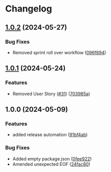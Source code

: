 # Changelog

## [1.0.2](https://github.com/MABIGMAC/Base-Template/compare/v1.0.1...v1.0.2) (2024-05-27)


### Bug Fixes

* Removed sprint roll over workflow ([096f894](https://github.com/MABIGMAC/Base-Template/commit/096f8949baf1d22e0f51237f1ec05abd67583aba))

## [1.0.1](https://github.com/MABIGMAC/Base-Template/compare/v1.0.0...v1.0.1) (2024-05-24)


### Features

* Removed User Story ([#31](https://github.com/MABIGMAC/Base-Template/issues/31)) ([703985a](https://github.com/MABIGMAC/Base-Template/commit/703985a8d73bb17bf1f5353f930b1dcb19b364b8))

## 1.0.0 (2024-05-09)


### Features

* added release automation ([91bf4ab](https://github.com/MABIGMAC/Base-Template/commit/91bf4ab7675c9240b579ac89d547aedf956378de))


### Bug Fixes

* Added empty package.json ([0fee922](https://github.com/MABIGMAC/Base-Template/commit/0fee92227b1b878e951031b01e482da9acc2b6ad))
* Amended unexpected EOF ([24fac80](https://github.com/MABIGMAC/Base-Template/commit/24fac8042db02edffc6cad7b91eabc9e01b086c4))
